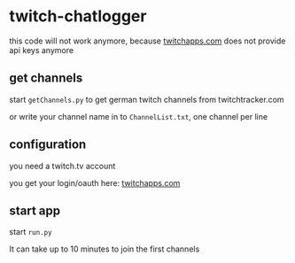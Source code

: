 # twitch-chatlogger

this code will not work anymore, because [twitchapps.com](https://twitchapps.com/tmi/ 'https://twitchapps.com/tmi/') does not provide api keys anymore

## get channels

start `getChannels.py` to get german twitch channels from twitchtracker.com

or write your channel name in to `ChannelList.txt`, one channel per line

## configuration

you need a twitch.tv account

you get your login/oauth here: [twitchapps.com](https://twitchapps.com/tmi/ 'https://twitchapps.com/tmi/')

## start app

start `run.py`

It can take up to 10 minutes to join the first channels
